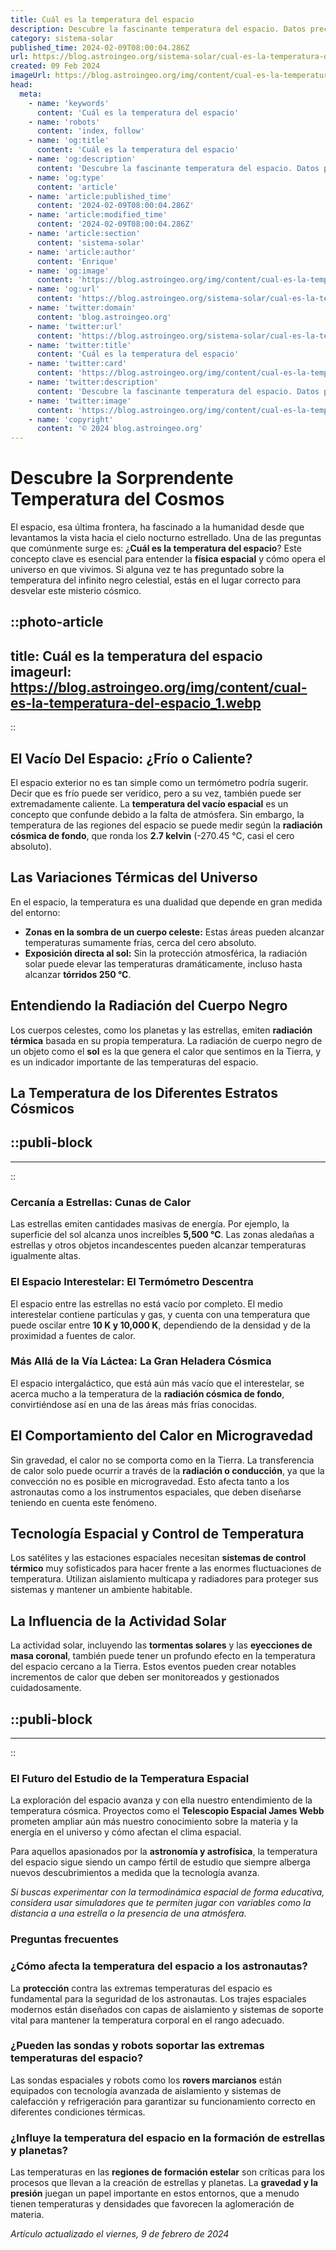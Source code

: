 ```yaml
---
title: Cuál es la temperatura del espacio
description: Descubre la fascinante temperatura del espacio. Datos precisos y curiosidades que te acercarán al universo como nunca antes.
category: sistema-solar
published_time: 2024-02-09T08:00:04.286Z
url: https://blog.astroingeo.org/sistema-solar/cual-es-la-temperatura-del-espacio
created: 09 Feb 2024
imageUrl: https://blog.astroingeo.org/img/content/cual-es-la-temperatura-del-espacio_1.webp
head:
  meta:
    - name: 'keywords'
      content: 'Cuál es la temperatura del espacio'
    - name: 'robots'
      content: 'index, follow'
    - name: 'og:title'
      content: 'Cuál es la temperatura del espacio'
    - name: 'og:description'
      content: 'Descubre la fascinante temperatura del espacio. Datos precisos y curiosidades que te acercarán al universo como nunca antes.'
    - name: 'og:type'
      content: 'article'
    - name: 'article:published_time'
      content: '2024-02-09T08:00:04.286Z'
    - name: 'article:modified_time'
      content: '2024-02-09T08:00:04.286Z'
    - name: 'article:section'
      content: 'sistema-solar'
    - name: 'article:author'
      content: 'Enrique'
    - name: 'og:image'
      content: 'https://blog.astroingeo.org/img/content/cual-es-la-temperatura-del-espacio_1.webp'
    - name: 'og:url'
      content: 'https://blog.astroingeo.org/sistema-solar/cual-es-la-temperatura-del-espacio'
    - name: 'twitter:domain'
      content: 'blog.astroingeo.org'
    - name: 'twitter:url'
      content: 'https://blog.astroingeo.org/sistema-solar/cual-es-la-temperatura-del-espacio'
    - name: 'twitter:title'
      content: 'Cuál es la temperatura del espacio'
    - name: 'twitter:card'
      content: 'https://blog.astroingeo.org/img/content/cual-es-la-temperatura-del-espacio_1.webp'
    - name: 'twitter:description'
      content: 'Descubre la fascinante temperatura del espacio. Datos precisos y curiosidades que te acercarán al universo como nunca antes.'
    - name: 'twitter:image'
      content: 'https://blog.astroingeo.org/img/content/cual-es-la-temperatura-del-espacio_1.webp'
    - name: 'copyright'
      content: '© 2024 blog.astroingeo.org'
---
```

# Descubre la Sorprendente Temperatura del Cosmos

El espacio, esa última frontera, ha fascinado a la humanidad desde que levantamos la vista hacia el cielo nocturno estrellado. Una de las preguntas que comúnmente surge es: ¿**Cuál es la temperatura del espacio**? Este concepto clave es esencial para entender la **física espacial** y cómo opera el universo en que vivimos. Si alguna vez te has preguntado sobre la temperatura del infinito negro celestial, estás en el lugar correcto para desvelar este misterio cósmico.


::photo-article
---
title: Cuál es la temperatura del espacio
imageurl: https://blog.astroingeo.org/img/content/cual-es-la-temperatura-del-espacio_1.webp
---
::


## El Vacío Del Espacio: ¿Frío o Caliente?

El espacio exterior no es tan simple como un termómetro podría sugerir. Decir que es frío puede ser verídico, pero a su vez, también puede ser extremadamente caliente. La **temperatura del vacío espacial** es un concepto que confunde debido a la falta de atmósfera. Sin embargo, la temperatura de las regiones del espacio se puede medir según la **radiación cósmica de fondo**, que ronda los **2.7 kelvin** (-270.45 °C, casi el cero absoluto).

## Las Variaciones Térmicas del Universo

En el espacio, la temperatura es una dualidad que depende en gran medida del entorno:

- **Zonas en la sombra de un cuerpo celeste:** Estas áreas pueden alcanzar temperaturas sumamente frías, cerca del cero absoluto.
- **Exposición directa al sol:** Sin la protección atmosférica, la radiación solar puede elevar las temperaturas dramáticamente, incluso hasta alcanzar **tórridos 250 °C**.

## Entendiendo la Radiación del Cuerpo Negro

Los cuerpos celestes, como los planetas y las estrellas, emiten **radiación térmica** basada en su propia temperatura. La radiación de cuerpo negro de un objeto como el **sol** es la que genera el calor que sentimos en la Tierra, y es un indicador importante de las temperaturas del espacio.

## La Temperatura de los Diferentes Estratos Cósmicos


  ::publi-block
  ---
  ---
  ::
  
  
### Cercanía a Estrellas: Cunas de Calor

Las estrellas emiten cantidades masivas de energía. Por ejemplo, la superficie del sol alcanza unos increíbles **5,500 °C**. Las zonas aledañas a estrellas y otros objetos incandescentes pueden alcanzar temperaturas igualmente altas.

### El Espacio Interestelar: El Termómetro Descentra

El espacio entre las estrellas no está vacío por completo. El medio interestelar contiene partículas y gas, y cuenta con una temperatura que puede oscilar entre **10 K y 10,000 K**, dependiendo de la densidad y de la proximidad a fuentes de calor.

### Más Allá de la Vía Láctea: La Gran Heladera Cósmica

El espacio intergaláctico, que está aún más vacío que el interestelar, se acerca mucho a la temperatura de la **radiación cósmica de fondo**, convirtiéndose así en una de las áreas más frías conocidas.

## El Comportamiento del Calor en Microgravedad

Sin gravedad, el calor no se comporta como en la Tierra. La transferencia de calor solo puede ocurrir a través de la **radiación o conducción**, ya que la convección no es posible en microgravedad. Esto afecta tanto a los astronautas como a los instrumentos espaciales, que deben diseñarse teniendo en cuenta este fenómeno.

## Tecnología Espacial y Control de Temperatura

Los satélites y las estaciones espaciales necesitan **sistemas de control térmico** muy sofisticados para hacer frente a las enormes fluctuaciones de temperatura. Utilizan aislamiento multicapa y radiadores para proteger sus sistemas y mantener un ambiente habitable.

## La Influencia de la Actividad Solar

La actividad solar, incluyendo las **tormentas solares** y las **eyecciones de masa coronal**, también puede tener un profundo efecto en la temperatura del espacio cercano a la Tierra. Estos eventos pueden crear notables incrementos de calor que deben ser monitoreados y gestionados cuidadosamente.


  ::publi-block
  ---
  ---
  ::
  
  
### El Futuro del Estudio de la Temperatura Espacial

La exploración del espacio avanza y con ella nuestro entendimiento de la temperatura cósmica. Proyectos como el **Telescopio Espacial James Webb** prometen ampliar aún más nuestro conocimiento sobre la materia y la energía en el universo y cómo afectan el clima espacial.

Para aquellos apasionados por la **astronomía y astrofísica**, la temperatura del espacio sigue siendo un campo fértil de estudio que siempre alberga nuevos descubrimientos a medida que la tecnología avanza.

_Si buscas experimentar con la termodinámica espacial de forma educativa, considera usar simuladores que te permiten jugar con variables como la distancia a una estrella o la presencia de una atmósfera._

### Preguntas frecuentes

### ¿Cómo afecta la temperatura del espacio a los astronautas?

La **protección** contra las extremas temperaturas del espacio es fundamental para la seguridad de los astronautas. Los trajes espaciales modernos están diseñados con capas de aislamiento y sistemas de soporte vital para mantener la temperatura corporal en el rango adecuado.

### ¿Pueden las sondas y robots soportar las extremas temperaturas del espacio?

Las sondas espaciales y robots como los **rovers marcianos** están equipados con tecnología avanzada de aislamiento y sistemas de calefacción y refrigeración para garantizar su funcionamiento correcto en diferentes condiciones térmicas.

### ¿Influye la temperatura del espacio en la formación de estrellas y planetas?

Las temperaturas en las **regiones de formación estelar** son críticas para los procesos que llevan a la creación de estrellas y planetas. La **gravedad y la presión** juegan un papel importante en estos entornos, que a menudo tienen temperaturas y densidades que favorecen la aglomeración de materia.

_Artículo actualizado el viernes, 9 de febrero de 2024_